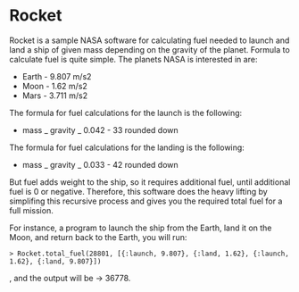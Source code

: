 # Rocket

Rocket is a sample NASA software for calculating fuel needed to launch and land a ship of given mass depending on the gravity of the planet.
Formula to calculate fuel is quite simple. The planets NASA is interested in are:

- Earth - 9.807 m/s2
- Moon - 1.62 m/s2
- Mars - 3.711 m/s2

The formula for fuel calculations for the launch is the following:

- mass _ gravity _ 0.042 - 33 rounded down

The formula for fuel calculations for the landing is the following:

- mass _ gravity _ 0.033 - 42 rounded down

But fuel adds weight to the ship, so it requires additional fuel, until additional fuel is 0 or negative. Therefore, this software does the heavy lifting by simplifing this recursive process and gives you the required total fuel for a full mission.

For instance, a program to launch the ship from the Earth, land it on the Moon, and return back to the Earth, you will run:

```
> Rocket.total_fuel(28801, [{:launch, 9.807}, {:land, 1.62}, {:launch, 1.62}, {:land, 9.807}])
```

, and the output will be → 36778.
